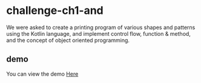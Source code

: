 # challenge-ch1-and
We were asked to create a printing program of various shapes and patterns using the Kotlin language, and implement control flow, function & method, and the concept of object oriented programming.

## demo
You can view the demo <a href="https://drive.google.com/file/d/1d8gH0Ki76NEqAOzOixTIBFydWL-gNgz6/view?usp=sharing" class="link-primary">Here</a>
